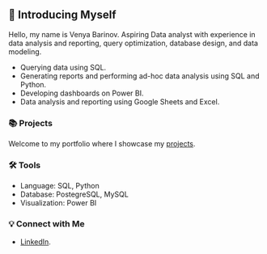 ## 👋 Introducing Myself 

Hello, my name is Venya Barinov. Aspiring Data analyst with experience in data analysis and reporting, query optimization, database design, and data modeling.

- Querying data using SQL.
- Generating reports and performing ad-hoc data analysis using SQL and Python.
- Developing dashboards on Power BI.
- Data analysis and reporting using Google Sheets and Excel.

### 📚 Projects

Welcome to my portfolio where I showcase my [projects](https://github.com/vbarinov001/Portfolio-Guide).

### 🛠 Tools

- Language: SQL, Python
- Database: PostegreSQL, MySQL
- Visualization: Power BI

### 💡 Connect with Me

- [LinkedIn](https://linkedin.com/in/venyab).
